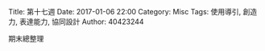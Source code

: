 Title: 第十七週
Date: 2017-01-06 22:00
Category: Misc
Tags: 使用導引, 創造力, 表達能力, 協同設計
Author: 40423244

<p>期末總整理<p>

<!-- PELICAN_END_SUMMARY -->


